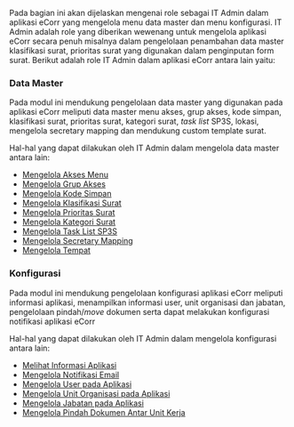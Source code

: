 Pada bagian ini akan dijelaskan mengenai role sebagai IT Admin dalam aplikasi eCorr yang mengelola menu data master dan menu 
konfigurasi. IT Admin adalah role yang diberikan wewenang untuk mengelola aplikasi eCorr secara penuh misalnya dalam 
pengelolaan penambahan data master klasifikasi surat, prioritas surat yang digunakan dalam penginputan form surat. 
Berikut adalah role IT Admin dalam aplikasi eCorr antara lain yaitu: 

### **Data Master** 

Pada modul ini mendukung pengelolaan data master yang digunakan pada aplikasi eCorr meliputi data master menu akses, grup 
akses, kode simpan, klasifikasi surat, prioritas surat, kategori surat, _task list_ SP3S, lokasi, mengelola secretary mapping
dan mendukung custom template surat. 

Hal-hal yang dapat dilakukan oleh IT Admin dalam mengelola data master antara lain: 

- [Mengelola Akses Menu](https://docs.oficioo.id/Categories/2d9c11da-9ad0-4b75-8369-74049c55dac7/pepc_it_admin#!/Posts/2d9c11da-9ad0-4b75-8369-74049c55dac7/data%20master/4e8c2fadcd744c219a29ef6f094775a8)
- [Mengelola Grup Akses](https://docs.oficioo.id/Categories/2d9c11da-9ad0-4b75-8369-74049c55dac7/pepc_it_admin#!/Posts/2d9c11da-9ad0-4b75-8369-74049c55dac7/data%20master/6fc823a1f9124724a2bb1c917193e039)
- [Mengelola Kode Simpan](https://docs.oficioo.id/Categories/2d9c11da-9ad0-4b75-8369-74049c55dac7/pepc_it_admin#!/Posts/2d9c11da-9ad0-4b75-8369-74049c55dac7/data%20master/97946ebeb58d458ab7cbd57c677701da)
- [Mengelola Klasifikasi Surat](https://docs.oficioo.id/Categories/2d9c11da-9ad0-4b75-8369-74049c55dac7/pepc_it_admin#!/Posts/2d9c11da-9ad0-4b75-8369-74049c55dac7/data%20master/9f189eb126544a51bcb33307af083b1c)
- [Mengelola Prioritas Surat](https://docs.oficioo.id/Categories/2d9c11da-9ad0-4b75-8369-74049c55dac7/pepc_it_admin#!/Posts/2d9c11da-9ad0-4b75-8369-74049c55dac7/data%20master/092a402a89054940bbf9c4217d68704d)
- [Mengelola Kategori Surat](https://docs.oficioo.id/Categories/2d9c11da-9ad0-4b75-8369-74049c55dac7/pepc_it_admin#!/Posts/2d9c11da-9ad0-4b75-8369-74049c55dac7/data%20master/62473478ef13411dbb8515f87a74ab7f)
- [Mengelola Task List SP3S](https://docs.oficioo.id/Categories/2d9c11da-9ad0-4b75-8369-74049c55dac7/pepc_it_admin#!/Posts/2d9c11da-9ad0-4b75-8369-74049c55dac7/data%20master/3c9ef348c4704fe4b8fb68206e320ff5)
- [Mengelola Secretary Mapping](https://docs.oficioo.id/Categories/2d9c11da-9ad0-4b75-8369-74049c55dac7/it-admins#!/Posts/2d9c11da-9ad0-4b75-8369-74049c55dac7/data-master/693e7952cb94420197d0da3fae6a5773 "Klik Link Ini Untuk Mengelola Tempat")
- [Mengelola Tempat]()

### **Konfigurasi**

Pada modul ini mendukung pengelolaan konfigurasi aplikasi eCorr meliputi informasi aplikasi, menampilkan informasi user, 
unit organisasi dan jabatan, pengelolaan pindah/*move* dokumen serta dapat melakukan konfigurasi notifikasi aplikasi eCorr

Hal-hal yang dapat dilakukan oleh IT Admin dalam mengelola konfigurasi antara lain: 

- [Melihat Informasi Aplikasi](https://docs.oficioo.id/Categories/2d9c11da-9ad0-4b75-8369-74049c55dac7/pepc_it_admin#!/Posts/2d9c11da-9ad0-4b75-8369-74049c55dac7/konfigurasi/a9fb7fbe5d8042fa8688227f0e716063)
- [Mengelola Notifikasi Email](https://docs.oficioo.id/Categories/2d9c11da-9ad0-4b75-8369-74049c55dac7/pepc_it_admin#!/Posts/2d9c11da-9ad0-4b75-8369-74049c55dac7/konfigurasi/9a83844033fe4adda68e12a097e166d0)
- [Mengelola User pada Aplikasi](https://docs.oficioo.id/Categories/2d9c11da-9ad0-4b75-8369-74049c55dac7/pepc_it_admin#!/Posts/2d9c11da-9ad0-4b75-8369-74049c55dac7/konfigurasi/68460c1efdb7482c95a27a8cb6e2762f)
- [Mengelola Unit Organisasi pada Aplikasi](https://docs.oficioo.id/Categories/2d9c11da-9ad0-4b75-8369-74049c55dac7/pepc_it_admin#!/Posts/2d9c11da-9ad0-4b75-8369-74049c55dac7/konfigurasi/f44be2dbedb74395a53eec212a16b993)
- [Mengelola Jabatan pada Aplikasi](https://docs.oficioo.id/Categories/2d9c11da-9ad0-4b75-8369-74049c55dac7/pepc_it_admin#!/Posts/2d9c11da-9ad0-4b75-8369-74049c55dac7/konfigurasi/4f06d0c4db22424a84be03cacb09000b)
- [Mengelola Pindah Dokumen Antar Unit Kerja](https://docs.oficioo.id/Categories/2d9c11da-9ad0-4b75-8369-74049c55dac7/pepc_it_admin#!/Posts/2d9c11da-9ad0-4b75-8369-74049c55dac7/konfigurasi/bbb135d5ea224530824c271dd68e64b7)